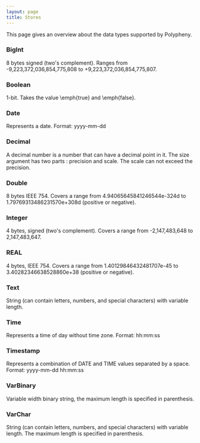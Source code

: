 ```yaml
---
layout: page
title: Stores
---
```



This page gives an overview about the data types supported by Polypheny.
	
### BigInt
8 bytes signed (two's complement). Ranges from -9,223,372,036,854,775,808 to +9,223,372,036,854,775,807.
	
### Boolean
1-bit. Takes the value \emph{true} and \emph{false}. 
	
### Date
Represents a date. Format: yyyy-mm-dd
	
### Decimal
A decimal number is a number that can have a decimal point in it. The size argument has two parts : precision and scale. The scale can not exceed the precision.
	
### Double
8 bytes IEEE 754. Covers a range from 4.94065645841246544e-324d to 1.79769313486231570e+308d (positive or negative). 
	
### Integer
4 bytes, signed (two's complement). Covers a range from -2,147,483,648 to 2,147,483,647. 
	
### REAL
4 bytes, IEEE 754. Covers a range from 1.40129846432481707e-45 to 3.40282346638528860e+38 (positive or negative). 
	
### Text
String (can contain letters, numbers, and special characters) with variable length.
	
### Time
Represents a time of day without time zone. Format: hh:mm:ss
	
### Timestamp
Represents a combination of DATE and TIME values separated by a space. Format: yyyy-mm-dd hh:mm:ss

### VarBinary
Variable width binary string, the maximum length is specified in parenthesis.

### VarChar
String (can contain letters, numbers, and special characters) with variable length. The maximum length is specified in parenthesis.
